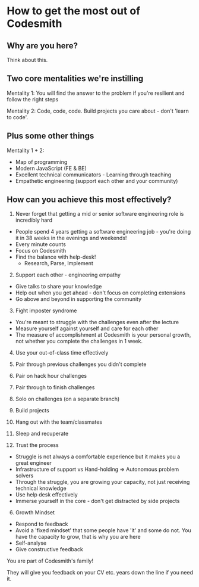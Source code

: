 # How to get the most out of Codesmith

## Why are you here?

Think about this.

## Two core mentalities we're instilling

Mentality 1: You will find the answer to the problem if you're resilient and follow the right steps

Mentality 2: Code, code, code. Build projects you care about - don't 'learn to code'.

## Plus some other things

Mentality 1 + 2:
- Map of programming
- Modern JavaScript (FE & BE)
- Excellent technical communicators - Learning through teaching
- Empathetic engineering (support each other and your community)

## How can you achieve this most effectively?

1. Never forget that getting a mid or senior software engineering role is incredibly hard

- People spend 4 years getting a software engineering job - you're doing it in 38 weeks in the evenings and weekends!
- Every minute counts
- Focus on Codesmith
- Find the balance with help-desk!
  - Research, Parse, Implement

2. Support each other - engineering empathy

- Give talks to share your knowledge
- Help out when you get ahead - don't focus on completing extensions
- Go above and beyond in supporting the community

3. Fight imposter syndrome

- You're meant to struggle with the challenges even after the lecture
- Measure yourself against yourself and care for each other
- The measure of accomplishment at Codesmith is
 your personal growth, not whether you complete the challenges in 1 week.

4. Use your out-of-class time effectively

1. Pair through previous challenges you didn't complete
2. Pair on hack hour challenges
3. Pair through to finish challenges
4. Solo on challenges (on a separate branch)
5. Build projects
6. Hang out with the team/classmates
7. Sleep and recuperate

5. Trust the process

- Struggle is not always a comfortable experience but it makes you a great engineer
- Infrastructure of support vs Hand-holding => Autonomous problem solvers
- Through the struggle, you are growing your capacity, not just receiving technical knowledge
- Use help desk effectively
- Immerse yourself in the core - don't get distracted by side projects

6. Growth Mindset

- Respond to feedback
- Avoid a 'fixed mindset' that some people have 'it' and some do not. You have the capacity to grow, that is why you are here
- Self-analyse
- Give constructive feedback

You are part of Codesmith's family!

They will give you feedback on your CV etc. years down the line if you need it.


